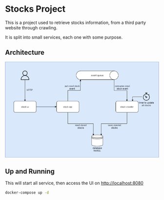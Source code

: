 # Stocks Project

This is a project used to retrieve stocks information, from a third party website through crawling.

It is split into small services, each one with some purpose.

## Architecture
![Architecture](./architecture/stocks-project.drawio.png)

## Up and Running

This will start all service, then access the UI on <http://localhost:8080>

```bash
docker-compose up -d
```
